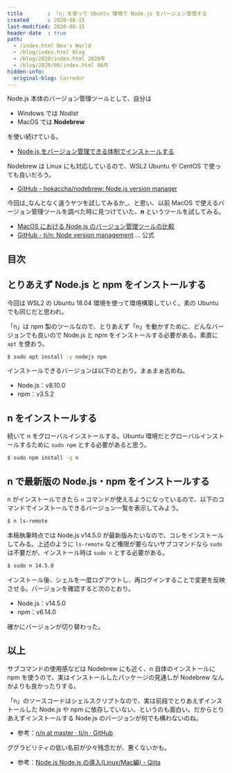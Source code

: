 ```yaml
---
title        : 「n」を使って Ubuntu 環境で Node.js をバージョン管理する
created      : 2020-08-15
last-modified: 2020-08-15
header-date  : true
path:
  - /index.html Neo's World
  - /blog/index.html Blog
  - /blog/2020/index.html 2020年
  - /blog/2020/08/index.html 08月
hidden-info:
  original-blog: Corredor
---
```


Node.js 本体のバージョン管理ツールとして、自分は

- Windows では _Nodist_
- MacOS では **Nodebrew**

を使い続けている。

- [Node.js をバージョン管理できる体制でインストールする](/blog/2016/05/26-05.html)

Nodebrew は Linux にも対応しているので、WSL2 Ubuntu や CentOS で使っても良いだろう。

- [GitHub - hokaccha/nodebrew: Node.js version manager](https://github.com/hokaccha/nodebrew)

今回は_なんとなく違うヤツを試してみるか_、と思い、以前 MacOS で使えるバージョン管理ツールを調べた時に見つけていた、**n** というツールを試してみる。

- [MacOS における Node.js のバージョン管理ツールの比較](/blog/2018/09/03-03.html)
- [GitHub - tj/n: Node version management](https://github.com/tj/n) … 公式

## 目次

## とりあえず Node.js と npm をインストールする

今回は WSL2 の Ubuntu 18.04 環境を使って環境構築していく。素の Ubuntu でも同じだと思われ。

「n」は npm 製のツールなので、とりあえず「n」を動かすために、どんなバージョンでも良いので Node.js と npm をインストールする必要がある。素直に `apt` を使おう。

```bash
$ sudo apt install -y nodejs npm
```

インストールできるバージョンは以下のとおり。まぁまぁ古めね。

- Node.js：v8.10.0
- npm：v3.5.2

## n をインストールする

続いて n をグローバルインストールする。Ubuntu 環境だとグローバルインストールするために `sudo npm` とする必要があると思う。

```bash
$ sudo npm install -g n
```

## n で最新版の Node.js・npm をインストールする

n がインストールできたら `n` コマンドが使えるようになっているので、以下のコマンドでインストールできるバージョン一覧を表示してみよう。

```bash
$ n ls-remote
```

本稿執筆時点では Node.js v14.5.0 が最新版みたいなので、コレをインストールしてみる。上述のように `ls-remote` など権限が要らないサブコマンドなら `sudo` は不要だが、インストール時は `sudo n` とする必要がある。

```bash
$ sudo n 14.5.0
```

インストール後、シェルを一度ログアウトし、再ログインすることで変更を反映させる。バージョンを確認すると次のとおり。

- Node.js：v14.5.0
- npm：v6.14.0

確かにバージョンが切り替わった。

## 以上

サブコマンドの使用感などは Nodebrew にも近く、n 自体のインストールに npm を使うので、実はインストールしたパッケージの見通しが Nodebrew なんかよりも良かったりする。

「n」のソースコードはシェルスクリプトなので、実は前段でとりあえずインストールした Node.js や npm に依存していない、というのも面白い。だからとりあえずインストールする Node.js のバージョンが何でも構わないのね。

- 参考：[n/n at master · tj/n · GitHub](https://github.com/tj/n/blob/master/bin/n)

ググラビリティの低い名前が少々残念だが、悪くないかも。

- 参考：[Node.js Node.js の導入(Linux/Mac編) - Qiita](https://qiita.com/ksh-fthr/items/c272384f73f8e319733c)
